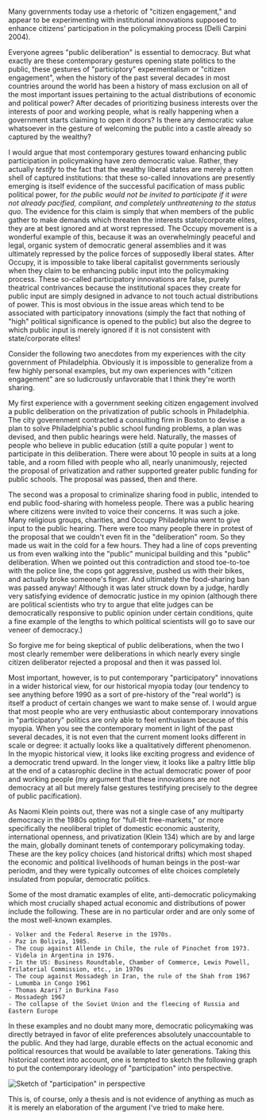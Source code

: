 Many governments today use a rhetoric of "citizen engagement," and appear to be experimenting with institutional innovations supposed to enhance citizens' participation in the policymaking process (Delli Carpini 2004).

Everyone agrees "public deliberation" is essential to democracy. But what exactly are these contemporary gestures opening state politics to the public, these gestures of "participtory" expermentalism or "citizen engagement", when the history of the past several decades in most countries around the world has been a history of mass exclusion on all of the most important issues pertaining to the actual distributions of economic and political power? After decades of prioritizing business interests over the interests of poor and working people, what is really happening when a government starts claiming to open it doors? Is there any democratic value whatsoever in the gesture of welcoming the public into a castle already so captured by the wealthy?

I would argue that most contemporary gestures toward enhancing public participation in policymaking have zero democratic value. Rather, they actually *testify* to the fact that the wealthy liberal states are merely a rotten shell of captured institutions: that these so-called innovations are presently emerging is itself evidence of the successful pacification of mass public political power, for *the public would not be invited to participate if it were not already pacified, compliant, and completely unthreatening to the status quo.* The evidence for this claim is simply that when members of the public gather to make demands which threaten the interests state/corporate elites, they are at best ignored and at worst repressed. The Occupy movement is a wonderful example of this, because it was an overwhelmingly peaceful and legal, organic system of democratic general assemblies and it was ultimately repressed by the police forces of supposedly liberal states. After Occupy, it is impossible to take liberal capitalist governments seriously when they claim to be enhancing public input into the policymaking process. These so-called participatory innovations are false, purely theatrical contrivances because the institutional spaces they create for public input are simply designed in advance to not touch actual distributions of power. This is most obvious in the issue areas which tend to be associated with participatory innovations (simply the fact that nothing of "high" political significance is opened to the public) but also the degree to which public input is merely ignored if it is not consistent with state/corporate elites!

Consider the following two anecdotes from my experiences with the city government of Philadelphia. Obviously it is impossible to generalize from a few highly personal examples, but my own experiences with "citizen engagement" are so ludicrously unfavorable that I think they're worth sharing.

My first experience with a government seeking citizen engagement involved a public deliberation on the privatization of public schools in Philadelphia. The city goverenment contracted a consulting firm in Boston to devise a plan to solve Philadelphia's public school funding problems, a plan was devised, and then public hearings were held. Naturally, the masses of people who believe in public education (still a quite popular ) went to participate in this deliberation. There were about 10 people in suits at a long table, and a room filled with people who all, nearly unanimously, rejected the proposal of privatization and rather supported greater public funding for public schools. The proposal was passed, then and there.

The second was a proposal to criminalize sharing food in public, intended to end public food-sharing with homeless people. There was a public hearing where citizens were invited to voice their concerns. It was such a joke. Many religious groups, charities, and Occupy Philadelphia went to give input to the public hearing. There were too many people there in protest of the proposal that we couldn't even fit in the "deliberation" room. So they made us wait in the cold for a few hours. They had a line of cops preventing us from even walking into the "public" municipal building and this "public" deliberation. When we pointed out this contradiction and stood toe-to-toe with the police line, the cops got aggressive, pushed us with their bikes, and actually broke someone's finger. And ultimately the food-sharing ban was passed anyway! Although it was later struck down by a judge, hardly very satisfying evidence of democratic justice in my opinion (although there are political scientists who try to argue that elite judges can be democratically responsive to public opinion under certain conditions, quite a fine example of the lengths to which political scientists will go to save our veneer of democracy.)

So forgive me for being skeptical of public deliberations, when the two I most clearly remember were deliberations in which nearly every single citizen deliberator rejected a proposal and then it was passed lol.

Most important, however, is to put contemporary "participatory" innovations in a wider historical view, for our historical myopia today (our tendency to see anything before 1990 as a sort of pre-history of the "real world") is itself a product of certain changes we want to make sense of. I would argue that most people who are very enthusiastic about contemporary innovations in "participatory" politics are only able to feel enthusiasm because of this myopia. When you see the contemporary moment in light of the past several decades, it is not even that the current moment looks different in scale or degree: it actually looks like a qualitatively different phenomenon. In the myopic historical view, it looks like exciting progress and evidence of a democratic trend upward. In the longer view, it looks like a paltry little blip at the end of a catasrophic decline in the actual democratic power of poor and working people (my argument that these innovations are not democracy at all but merely false gestures testifying precisely to the degree of public pacification).

As Naomi Klein points out, there was not a single case of any multiparty democracy in the 1980s opting for "full-tilt free-markets," or more specifically the neoliberal triplet of domestic economic austerity, international openness, and privatization (Klein 134) which are by and large the main, globally dominant tenets of contemporary policymaking today. These are the key policy choices (and historical drifts) which most shaped the economic and political livelihoods of human beings in the post-war periodm, and they were typically outcomes of elite choices completely insulated from popular, democratic politics.

Some of the most dramatic examples of elite, anti-democratic policymaking which most crucially shaped actual economic and distributions of power include the following. These are in no particular order and are only some of the most well-known examples.

	- Volker and the Federal Reserve in the 1970s.
	- Paz in Bolivia, 1985.
	- The coup against Allende in Chile, the rule of Pinochet from 1973.
	- Videla in Argentina in 1976.
	- In the US: Business Roundtable, Chamber of Commerce, Lewis Powell, Trilaterial Commission, etc., in 1970s
	- The coup against Mossadegh in Iran, the rule of the Shah from 1967
	- Lumumba in Congo 1961
	- Thomas Azari? in Burkina Faso
	- Mossadegh 1967
	- The collapse of the Soviet Union and the fleecing of Russia and Eastern Europe

In these examples and no doubt many more, democratic policymaking was directly betrayed in favor of elite preferences absolutely unaccountable to the public. And they had large, durable effects on the actual economic and political resources that would be available to later generations. Taking this historical context into account, one is tempted to sketch the following graph to put the contemporary ideology of "participation" into perspective.


![Sketch of "participation" in perspective](https://dl.dropboxusercontent.com/u/226058537/Images/participation_in_perspective.jpg)


This is, of course, only a thesis and is not evidence of anything as much as it is merely an elaboration of the argument I've tried to make here.